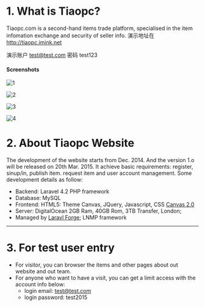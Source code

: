 # 1. What is Tiaopc?
Tiaopc.com is a second-hand items trade platform, specialised in the item infomation exchange and security of seller info. 
演示地址在 http://tiaopc.imink.net

演示账户 test@test.com
密码 test123

#### Screenshots
![1](http://om73fjcgf.bkt.clouddn.com/Screen%20Shot%202017-03-03%20at%2012.13.43%20AM.png)

![2](http://om73fjcgf.bkt.clouddn.com/Screen%20Shot%202017-03-03%20at%2012.16.32%20AM.png)

![3](http://om73fjcgf.bkt.clouddn.com/Screen%20Shot%202017-03-03%20at%2012.16.21%20AM.png)

![4](http://om73fjcgf.bkt.clouddn.com/Screen%20Shot%202017-03-03%20at%2012.14.39%20AM.png)


# 2. About Tiaopc Website
The development of the website starts from Dec. 2014. And the version 1.o will be released on 20th Mar. 2015. It achieve basic requirements: register, sinup/in, publish item. request item and user account management.
Some development details as follow:
* Backend: Laravel 4.2 PHP framework
* Database: MySQL
* Frontend: HTML5: Theme Canvas, JQuery, Javascript, CSS [Canvas 2.0][1]
* Server: DigitalOcean 2GB Ram, 40GB Rom, 3TB Transfer, London; 
* Managed by [Laravl Forge][2]; LNMP framework

***

# 3. For test user entry 
* For visitor, you can browser the items and other pages about out website and out team.
* For anyone who want to have a visit, you can get a limit access with the account info below:
    * login email: test@test.com
    * login password: test2015

[1]:http://themeforest.net/item/canvas-the-multipurpose-html5-template/9228123
[2]:https://forge.laravel.com
[3]:http://tiaopc.imink.net
